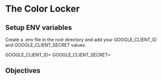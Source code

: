 # The Color Locker

## Setup ENV variables

Create a .env file in the root directory and add your GOOGLE_CLIENT_ID and GOOGLE_CLIENT_SECRET values.

GOOGLE_CLIENT_ID=<your id here>
GOOGLE_CLIENT_SECRET=<your secret here>

## Objectives